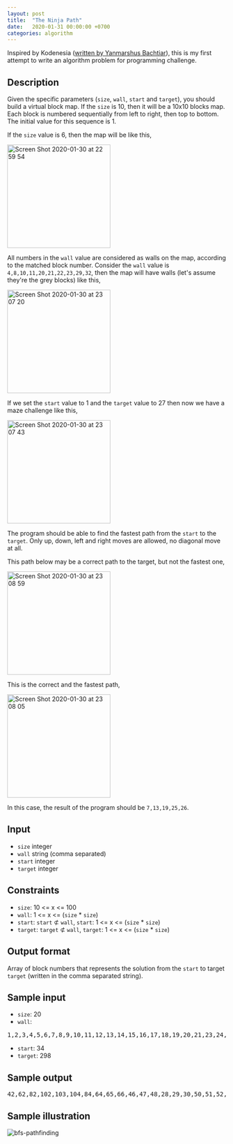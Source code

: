 ```yaml
---
layout: post
title:  "The Ninja Path"
date:   2020-01-31 00:00:00 +0700
categories: algorithm
---
```


Inspired by Kodenesia (<a href="https://web.archive.org/web/20140126112931/http://karima.web.id/index.html" target="_blank">written by Yanmarshus Bachtiar</a>), this is my first attempt to write an algorithm problem for programming challenge.

## Description

Given the specific parameters (`size`, `wall`, `start` and `target`), you should build a virtual block map. If the `size` is 10, then it will be a 10x10 blocks map. Each block is numbered sequentially from left to right, then top to bottom. The initial value for this sequence is 1.

If the `size` value is 6, then the map will be like this,

<img width="237" alt="Screen Shot 2020-01-30 at 22 59 54" src="https://user-images.githubusercontent.com/2534060/73466424-c432f880-4379-11ea-89ac-b769cadea298.png">

All numbers in the `wall` value are considered as walls on the map, according to the matched block number. Consider the `wall` value is `4,8,10,11,20,21,22,23,29,32`, then the map will have walls (let's assume they're the grey blocks) like this,

<img width="237" alt="Screen Shot 2020-01-30 at 23 07 20" src="https://user-images.githubusercontent.com/2534060/73467176-dfeace80-437a-11ea-9796-8c3a616d0a71.png">

If we set the `start` value to 1 and the `target` value to 27 then now we have a maze challenge like this,

<img width="237" alt="Screen Shot 2020-01-30 at 23 07 43" src="https://user-images.githubusercontent.com/2534060/73467175-dfeace80-437a-11ea-9028-216234ca72c2.png">

The program should be able to find the fastest path from the `start` to the `target`. Only up, down, left and right moves are allowed, no diagonal move at all.

This path below may be a correct path to the target, but not the fastest one,

<img width="237" alt="Screen Shot 2020-01-30 at 23 08 59" src="https://user-images.githubusercontent.com/2534060/73467173-df523800-437a-11ea-95b3-492df72f9328.png">

This is the correct and the fastest path,

<img width="237" alt="Screen Shot 2020-01-30 at 23 08 05" src="https://user-images.githubusercontent.com/2534060/73467174-df523800-437a-11ea-8830-a9756a3393cc.png">

In this case, the result of the program should be `7,13,19,25,26`.

## Input

- `size` integer
- `wall` string (comma separated)
- `start` integer
-  `target` integer

## Constraints

- `size`: 10 <= x <= 100
- `wall`: 1 <= x <= (`size` * `size`)
- `start`: `start` ⊄ `wall`, `start`: 1 <= x <= (`size` * `size`)
- `target`: `target` ⊄ `wall`, `target`: 1 <= x <= (`size` * `size`)

## Output format

Array of block numbers that represents the solution from the `start` to target `target` (written in the comma separated string).

## Sample input

- `size`: 20
- `wall`: 
<pre>
1,2,3,4,5,6,7,8,9,10,11,12,13,14,15,16,17,18,19,20,21,23,24,27,31,32,36,40,41,43,44,45,49,54,56,57,58,60,,61,63,67,68,69,70,71,72,74,75,76,80,81,83,85,87,91,92,96,98,99,100,101,105,107,108,109,112,114,120,121,123,124,125,127,131,134,135,136,137,139,140,141,142,143,147,149,154,159,160,161,163,165,166,167,169,170,172,174,176,178,179,180,181,183,185,190,192,196,197,199,200,201,206,207,210,212,213,214,217,220,221,222,223,224,230,231,232,237,238,240,241,245,246,247,248,250,252,254,255,260,261,263,268,270,275,277,278,279,280,281,283,284,285,290,291,292,293,297,300,301,305,307,308,309,310,313,316,317,318,320,321,322,323,325,332,333,334,338,340,341,343,345,347,349,350,352,356,357,358,360,361,365,368,369,374,380.381,382,383,384,385,386,387,388,389,400
</pre>
- `start`: 34
- `target`: 298

## Sample output

<pre>42,62,82,102,103,104,84,64,65,66,46,47,48,28,29,30,50,51,52,53,73,93,113,133,153,173,193,194,195,215,235,236,256,276,296,295,315,335,355,375,376,378,379,359,339,319,299</pre>

## Sample illustration

![bfs-pathfinding](https://user-images.githubusercontent.com/2534060/73452825-a1491a00-4362-11ea-8643-ef151c9b87af.gif)


